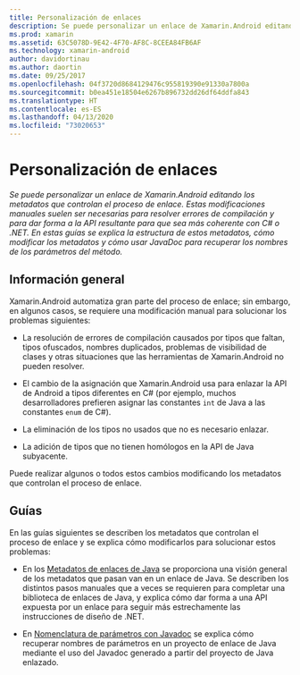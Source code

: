 ```yaml
---
title: Personalización de enlaces
description: Se puede personalizar un enlace de Xamarin.Android editando los metadatos que controlan el proceso de enlace. Estas modificaciones manuales suelen ser necesarias para resolver errores de compilación y para dar forma a la API resultante para que sea más coherente con C# o .NET. En estas guías se explica la estructura de estos metadatos, cómo modificar los metadatos y cómo usar JavaDoc para recuperar los nombres de los parámetros del método.
ms.prod: xamarin
ms.assetid: 63C5078D-9E42-4F70-AF8C-8CEEA84FB6AF
ms.technology: xamarin-android
author: davidortinau
ms.author: daortin
ms.date: 09/25/2017
ms.openlocfilehash: 04f3720d8684129476c955819390e91330a7800a
ms.sourcegitcommit: b0ea451e18504e6267b896732dd26df64ddfa843
ms.translationtype: HT
ms.contentlocale: es-ES
ms.lasthandoff: 04/13/2020
ms.locfileid: "73020653"
---
```

# <a name="customizing-bindings"></a>Personalización de enlaces

_Se puede personalizar un enlace de Xamarin.Android editando los metadatos que controlan el proceso de enlace. Estas modificaciones manuales suelen ser necesarias para resolver errores de compilación y para dar forma a la API resultante para que sea más coherente con C# o .NET. En estas guías se explica la estructura de estos metadatos, cómo modificar los metadatos y cómo usar JavaDoc para recuperar los nombres de los parámetros del método._

## <a name="overview"></a>Información general

Xamarin.Android automatiza gran parte del proceso de enlace; sin embargo, en algunos casos, se requiere una modificación manual para solucionar los problemas siguientes:

- La resolución de errores de compilación causados por tipos que faltan, tipos ofuscados, nombres duplicados, problemas de visibilidad de clases y otras situaciones que las herramientas de Xamarin.Android no pueden resolver. 

- El cambio de la asignación que Xamarin.Android usa para enlazar la API de Android a tipos diferentes en C# (por ejemplo, muchos desarrolladores prefieren asignar las constantes `int` de Java a las constantes `enum` de C#).

- La eliminación de los tipos no usados que no es necesario enlazar. 

- La adición de tipos que no tienen homólogos en la API de Java subyacente. 

Puede realizar algunos o todos estos cambios modificando los metadatos que controlan el proceso de enlace.

## <a name="guides"></a>Guías

En las guías siguientes se describen los metadatos que controlan el proceso de enlace y se explica cómo modificarlos para solucionar estos problemas:

- En los [Metadatos de enlaces de Java](~/android/platform/binding-java-library/customizing-bindings/java-bindings-metadata.md) se proporciona una visión general de los metadatos que pasan van en un enlace de Java.
    Se describen los distintos pasos manuales que a veces se requieren para completar una biblioteca de enlaces de Java, y explica cómo dar forma a una API expuesta por un enlace para seguir más estrechamente las instrucciones de diseño de .NET.

- En [Nomenclatura de parámetros con Javadoc](~/android/platform/binding-java-library/customizing-bindings/naming-parameters-with-javadoc.md) se explica cómo recuperar nombres de parámetros en un proyecto de enlace de Java mediante el uso del Javadoc generado a partir del proyecto de Java enlazado.
